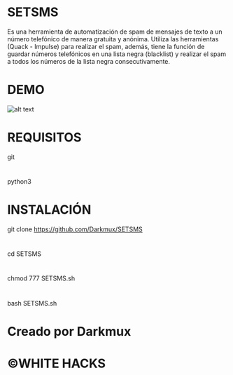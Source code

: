 # SETSMS
Es una herramienta de automatización de spam de mensajes de texto a un número telefónico de manera gratuita y anónima. Utiliza las herramientas (Quack - Impulse) para realizar el spam, además, tiene la función de guardar números telefónicos en una lista negra (blacklist) y realizar el spam a todos los números de la lista negra consecutivamente.
# DEMO
![alt text](https://github.com/Darkmux/SETSMS/blob/master/SETSMS.png)
# REQUISITOS
git
#
python3
# INSTALACIÓN
git clone https://github.com/Darkmux/SETSMS
#
cd SETSMS
#
chmod 777 SETSMS.sh
#
bash SETSMS.sh
# Creado por Darkmux
# ©WHITE HACKS
